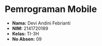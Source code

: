 # Pemrograman Mobile

- **Nama:** Devi Andini Febrianti
- **NIM:** 2141720189
- **Kelas:** TI-3H
- **No Absen:** 09